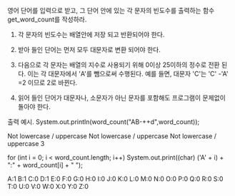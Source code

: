 영어 단어를 입력으로 받고, 그 단어 안에 있는 각 문자의 빈도수를 출력하는 함수 get_word_count를 작성하라.

1. 각 문자의 빈도수는 배열안에 저장 되고 반환되어야 한다. 

2. 받아 들인 단어는 먼저 모두 대문자로 변환 되어야 한다.

3. 다음으로 각 문자는 배열의 지수로 사용되기 위해 0이상 25이하의 정수로 전환 된다. 이는 각 대문자에서 'A'를 뺌으로써 수행된다. 예를 들면, 대문자 'C'는 'C' -'A' =2 이므로 2로 바뀐다.

4. 읽어 들인 단어가 대문자나, 소문자가 아닌 문자를 포함해도 프로그램이 문제없이 돌아야 한다. 


출력 예시.
System.out.println(word_count("AB-++d",word_count));

Not lowercase / uppercase
Not lowercase / uppercase
Not lowercase / uppercase
3

for (int i = 0; i < word_count.length; i++)
     System.out.print((char) ('A' + i) + ":" + word_count[i] + " ");
    
A:1 B:1 C:0 D:1 E:0 F:0 G:0 H:0 I:0 J:0 K:0 L:0 M:0 N:0 O:0 P:0 Q:0 R:0 S:0 T:0 U:0 V:0 W:0 X:0 Y:0 Z:0